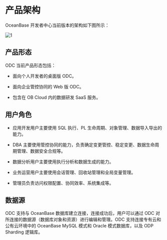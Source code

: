 # 产品架构

OceanBase 开发者中心当前版本的架构如下图所示：

![1](https://obbusiness-private.oss-cn-shanghai.aliyuncs.com/doc/img/odc/odc-architecture-420.png)

## 产品形态

ODC 当前产品形态包括：

- 面向个人开发者的桌面版 ODC。

- 面向企业管控协同的 Web 版 ODC。

- 包含在 OB Cloud 内的数据研发 SaaS 服务。

## 用户角色

- 应用开发用户主要使用 SQL 执行、PL 生命周期、对象管理、数据导入导出的能力。

- DBA 主要使用管控协同的能力，负责确定变更管控、稳定变更、数据生命周期管理、数据安全合规等。

- 数据分析用户主要使用执行分析和数据生成的能力。

- 业务运营用户主要使用会话管理、回收站管理和全局变量管理。

- 管理员负责访问权限配置、协同效率、系统集成等。

## 数据源

ODC 支持与 OceanBase 数据库建立连接，连接成功后，用户可以通过 ODC 对所连接的数据源（数据库对象和资源）进行编辑和管理。ODC 支持连接专有云和公有云环境中的 OceanBase MySQL 模式和 Oracle 模式数据库，以及 ODP Sharding 逻辑库。